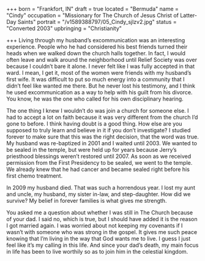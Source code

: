 +++
born = "Frankfort, IN"
draft = true
located = "Bermuda"
name = "Cindy"
occupation = "Missionary for The Church of Jesus Christ of Latter-Day Saints"
portrait = "/v1589388797/05_Cindy_sjlzv2.jpg"
status = "Converted 2003"
upbringing = "Christianity"

+++
Living through my husband’s excommunication was an interesting experience. People who he had considered his best friends turned their heads when we walked down the church halls together. In fact, I would often leave and walk around the neighborhood until Relief Society was over because I couldn’t bare it alone. I never felt like I was fully accepted in that ward. I mean, I get it, most of the women were friends with my husband’s first wife. It was difficult to put so much energy into a community that I didn’t feel like wanted me there. But he never lost his testimony, and I think he used excommunication as a way to help with his guilt from his divorce. You know, he was the one who called for his own disciplinary hearing.

The one thing I knew I wouldn’t do was join a church for someone else. I had to accept a lot on faith because it was very different from the church I’d gone to before. I think having doubt is a good thing. How else are you supposed to truly learn and believe in it if you don’t investigate? I studied forever to make sure that this was the right decision, that the word was true. My husband was re-baptized in 2001 and I waited until 2003. We wanted to be sealed in the temple, but were held up for years because Jerry’s priesthood blessings weren’t restored until 2007. As soon as we received permission from the First Presidency to be sealed, we went to the temple. We already knew that he had cancer and became sealed right before his first chemo treatment.

In 2009 my husband died. That was such a horrendous year. I lost my aunt and uncle, my husband, my sister in-law, and step-daughter. How did we survive? My belief in forever families is what gives me strength.

You asked me a question about whether I was still in The Church because of your dad. I said no, which is true, but I should have added it is the reason I got married again. I was worried about not keeping my covenants if I wasn’t with someone who was strong in the gospel. It gives me such peace knowing that I’m living in the way that God wants me to live. I guess I just feel like it’s my calling in this life. And since your dad’s death, my main focus in life has been to live worthily so as to join him in the celestial kingdom.